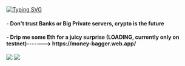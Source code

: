  <div>
 <a href="https://git.io/typing-svg"><img src="https://readme-typing-svg.herokuapp.com?font=BhuTuka+Expanded+One&size=28&duration=1000&pause=2000&color=FF1639&multiline=true&width=700&lines=Sup+fam%2C+Welcome!" alt="Typing SVG" /></a>
  
  <h4> - Don't trust Banks or Big Private servers, crypto is the future</h4>

  <h4> - Drip me some Eth for a juicy surprise (LOADING, currently only on testnet)-------> https://money-bagger.web.app/ </h4>
 </div>
  <div>
  
  <a href="https://instagram.com/leeh_rodriguez_" target="_blank"><img src="https://img.shields.io/badge/-Instagram-%23E4405F?style=for-the-badge&logo=instagram&logoColor=white" target="_blank"></a>
   <a href = "mailto:leandrotyr@gmail.com"><img src="https://img.shields.io/badge/-Gmail-%23333?style=for-the-badge&logo=gmail&logoColor=white" target="_blank"></a>
  </div>

 
